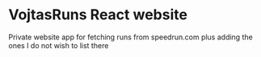 # VojtasRuns React website
Private website app for fetching runs from speedrun.com plus adding the ones I do not wish to list there